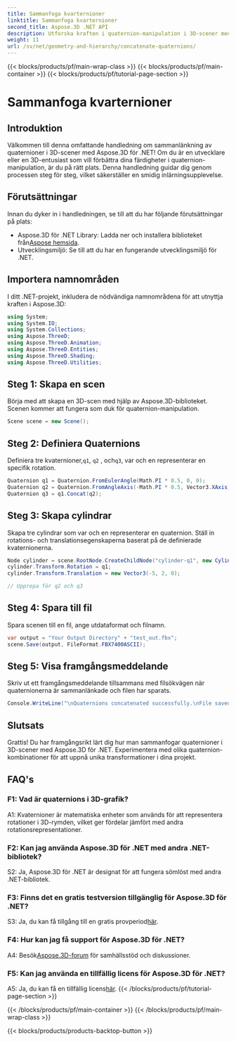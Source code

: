 ```yaml
---
title: Sammanfoga kvarternioner
linktitle: Sammanfoga kvarternioner
second_title: Aspose.3D .NET API
description: Utforska kraften i quaternion-manipulation i 3D-scener med Aspose.3D för .NET. Lär dig att sammanfoga quaternions steg för steg för uppslukande transformationer.
weight: 11
url: /sv/net/geometry-and-hierarchy/concatenate-quaternions/
---
```


{{< blocks/products/pf/main-wrap-class >}}
{{< blocks/products/pf/main-container >}}
{{< blocks/products/pf/tutorial-page-section >}}

# Sammanfoga kvarternioner

## Introduktion

Välkommen till denna omfattande handledning om sammanlänkning av quaternioner i 3D-scener med Aspose.3D för .NET! Om du är en utvecklare eller en 3D-entusiast som vill förbättra dina färdigheter i quaternion-manipulation, är du på rätt plats. Denna handledning guidar dig genom processen steg för steg, vilket säkerställer en smidig inlärningsupplevelse.

## Förutsättningar

Innan du dyker in i handledningen, se till att du har följande förutsättningar på plats:

-  Aspose.3D för .NET Library: Ladda ner och installera biblioteket från[Aspose hemsida](https://releases.aspose.com/3d/net/).
- Utvecklingsmiljö: Se till att du har en fungerande utvecklingsmiljö för .NET.

## Importera namnområden

I ditt .NET-projekt, inkludera de nödvändiga namnområdena för att utnyttja kraften i Aspose.3D:

```csharp
using System;
using System.IO;
using System.Collections;
using Aspose.ThreeD;
using Aspose.ThreeD.Animation;
using Aspose.ThreeD.Entities;
using Aspose.ThreeD.Shading;
using Aspose.ThreeD.Utilities;
```

## Steg 1: Skapa en scen

Börja med att skapa en 3D-scen med hjälp av Aspose.3D-biblioteket. Scenen kommer att fungera som duk för quaternion-manipulation.

```csharp
Scene scene = new Scene();
```

## Steg 2: Definiera Quaternions

 Definiera tre kvaternioner,`q1`, `q2` , och`q3`, var och en representerar en specifik rotation.

```csharp
Quaternion q1 = Quaternion.FromEulerAngle(Math.PI * 0.5, 0, 0);
Quaternion q2 = Quaternion.FromAngleAxis(-Math.PI * 0.5, Vector3.XAxis);
Quaternion q3 = q1.Concat(q2);
```

## Steg 3: Skapa cylindrar

Skapa tre cylindrar som var och en representerar en quaternion. Ställ in rotations- och translationsegenskaperna baserat på de definierade kvaternionerna.

```csharp
Node cylinder = scene.RootNode.CreateChildNode("cylinder-q1", new Cylinder(0.1, 1, 2));
cylinder.Transform.Rotation = q1;
cylinder.Transform.Translation = new Vector3(-5, 2, 0);

// Upprepa för q2 och q3
```

## Steg 4: Spara till fil

Spara scenen till en fil, ange utdataformat och filnamn.

```csharp
var output = "Your Output Directory" + "test_out.fbx";
scene.Save(output, FileFormat.FBX7400ASCII);
```

## Steg 5: Visa framgångsmeddelande

Skriv ut ett framgångsmeddelande tillsammans med filsökvägen när quaternionerna är sammanlänkade och filen har sparats.

```csharp
Console.WriteLine("\nQuaternions concatenated successfully.\nFile saved at " + output);
```

## Slutsats

Grattis! Du har framgångsrikt lärt dig hur man sammanfogar quaternioner i 3D-scener med Aspose.3D för .NET. Experimentera med olika quaternion-kombinationer för att uppnå unika transformationer i dina projekt.

## FAQ's

### F1: Vad är quaternions i 3D-grafik?

A1: Kvaternioner är matematiska enheter som används för att representera rotationer i 3D-rymden, vilket ger fördelar jämfört med andra rotationsrepresentationer.

### F2: Kan jag använda Aspose.3D för .NET med andra .NET-bibliotek?

S2: Ja, Aspose.3D för .NET är designat för att fungera sömlöst med andra .NET-bibliotek.

### F3: Finns det en gratis testversion tillgänglig för Aspose.3D för .NET?

S3: Ja, du kan få tillgång till en gratis provperiod[här](https://releases.aspose.com/).

### F4: Hur kan jag få support för Aspose.3D för .NET?

 A4: Besök[Aspose.3D-forum](https://forum.aspose.com/c/3d/18) för samhällsstöd och diskussioner.

### F5: Kan jag använda en tillfällig licens för Aspose.3D för .NET?

 A5: Ja, du kan få en tillfällig licens[här](https://purchase.aspose.com/temporary-license/).
{{< /blocks/products/pf/tutorial-page-section >}}

{{< /blocks/products/pf/main-container >}}
{{< /blocks/products/pf/main-wrap-class >}}

{{< blocks/products/products-backtop-button >}}

